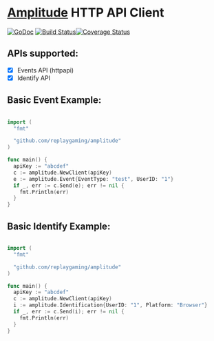 # [Amplitude](http://amplitude.com) HTTP API Client 
[![GoDoc](https://godoc.org/github.com/replaygaming/gameanalytics?status.svg)](https://godoc.org/github.com/replaygaming/amplitude) [![Build Status](https://semaphoreci.com/api/v1/projects/695adf86-d24c-4a13-aa7f-1b4d3bf9e342/546999/shields_badge.svg)](https://semaphoreci.com/luizbranco/amplitude)[![Coverage Status](https://coveralls.io/repos/replaygaming/amplitude/badge.svg?branch=master&service=github)](https://coveralls.io/github/replaygaming/amplitude?branch=master)

## APIs supported:

  - [x] Events API (httpapi)
  - [x] Identify API

## Basic Event Example:

```go

import (
  "fmt"

  "github.com/replaygaming/amplitude"
)

func main() {
  apiKey := "abcdef"
  c := amplitude.NewClient(apiKey)
  e := amplitude.Event{EventType: "test", UserID: "1"}
  if _, err := c.Send(e); err != nil {
    fmt.Println(err)
  }
}
```

## Basic Identify Example:

```go

import (
  "fmt"

  "github.com/replaygaming/amplitude"
)

func main() {
  apiKey := "abcdef"
  c := amplitude.NewClient(apiKey)
  i := amplitude.Identification{UserID: "1", Platform: "Browser"}
  if _, err := c.Send(i); err != nil {
    fmt.Println(err)
  }
}
```
